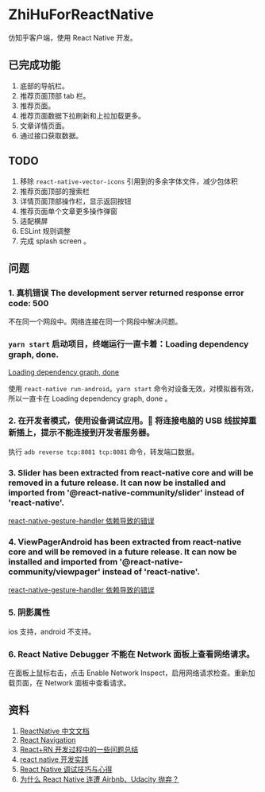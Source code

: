 # ZhiHuForReactNative

仿知乎客户端，使用 React Native 开发。

## 已完成功能

1. 底部的导航栏。
1. 推荐页面顶部 tab 栏。
1. 推荐页面。
1. 推荐页面数据下拉刷新和上拉加载更多。
1. 文章详情页面。
1. 通过接口获取数据。

## TODO

1. 移除 `react-native-vector-icons` 引用到的多余字体文件，减少包体积
2. 推荐页面顶部的搜索栏
3. 详情页面顶部操作栏，显示返回按钮
4. 推荐页面单个文章更多操作弹窗
5. 适配横屏
6. ESLint 规则调整
7. 完成 splash screen 。

## 问题

### 1. 真机错误 The development server returned response error code: 500

不在同一个网段中。网络连接在同一个网段中解决问题。

### `yarn start` 启动项目，终端运行一直卡着：Loading dependency graph, done.

[Loading dependency graph, done](https://github.com/facebook/react-native/issues/16798)

使用 `react-native run-android`。`yarn start` 命令对设备无效，对模拟器有效，所以一直卡在 Loading dependency graph, done 。

### 2. 在开发者模式，使用设备调试应用。 将连接电脑的 USB 线拔掉重新插上，提示不能连接到开发者服务器。

执行 `adb reverse tcp:8081 tcp:8081` 命令，转发端口数据。

### 3. Slider has been extracted from react-native core and will be removed in a future release. It can now be installed and imported from '@react-native-community/slider' instead of 'react-native'.

[react-native-gesture-handler 依赖导致的错误](https://github.com/kmagiera/react-native-gesture-handler/issues/482)

### 4. ViewPagerAndroid has been extracted from react-native core and will be removed in a future release. It can now be installed and imported from '@react-native-community/viewpager' instead of 'react-native'.

[react-native-gesture-handler 依赖导致的错误](https://github.com/kmagiera/react-native-gesture-handler/issues/482)

### 5. 阴影属性

ios 支持，android 不支持。

### 6. React Native Debugger 不能在 Network 面板上查看网络请求。

在面板上鼠标右击，点击 Enable Network Inspect，启用网络请求检查。重新加载页面，在 Network 面板中查看请求。

## 资料

1. [ReactNative 中文文档](https://reactnative.cn/docs/getting-started/)
1. [React Navigation](https://reactnavigation.org/docs/zh-Hans/getting-started.html)
1. [React+RN 开发过程中的一些问题总结](https://github.com/amandakelake/blog/issues/52)
1. [react native 开发实践](https://www.njleonzhang.com/2018/11/12/react-native-1.html#%E7%BB%93%E8%AF%AD)
1. [React Native 调试技巧与心得](https://github.com/crazycodeboy/RNStudyNotes/blob/master/React%20Native%E8%B0%83%E8%AF%95%E6%8A%80%E5%B7%A7%E4%B8%8E%E5%BF%83%E5%BE%97/React%20Native%E8%B0%83%E8%AF%95%E6%8A%80%E5%B7%A7%E4%B8%8E%E5%BF%83%E5%BE%97.md)
1. [为什么 React Native 连遭 Airbnb、Udacity 抛弃？](https://blog.csdn.net/csdnnews/article/details/81058740)
